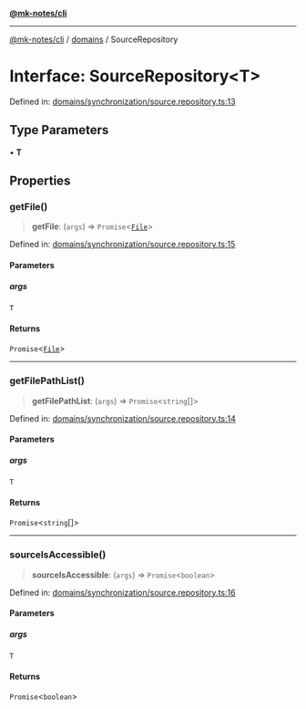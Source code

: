 [**@mk-notes/cli**](../../README.md)

***

[@mk-notes/cli](../../README.md) / [domains](../README.md) / SourceRepository

# Interface: SourceRepository\<T\>

Defined in: [domains/synchronization/source.repository.ts:13](https://github.com/Myastr0/mk-notes/blob/184ba57922923e2636b5be8eb72e467e76933ed9/src/domains/synchronization/source.repository.ts#L13)

## Type Parameters

• **T**

## Properties

### getFile()

> **getFile**: (`args`) => `Promise`\<[`File`](File.md)\>

Defined in: [domains/synchronization/source.repository.ts:15](https://github.com/Myastr0/mk-notes/blob/184ba57922923e2636b5be8eb72e467e76933ed9/src/domains/synchronization/source.repository.ts#L15)

#### Parameters

##### args

`T`

#### Returns

`Promise`\<[`File`](File.md)\>

***

### getFilePathList()

> **getFilePathList**: (`args`) => `Promise`\<`string`[]\>

Defined in: [domains/synchronization/source.repository.ts:14](https://github.com/Myastr0/mk-notes/blob/184ba57922923e2636b5be8eb72e467e76933ed9/src/domains/synchronization/source.repository.ts#L14)

#### Parameters

##### args

`T`

#### Returns

`Promise`\<`string`[]\>

***

### sourceIsAccessible()

> **sourceIsAccessible**: (`args`) => `Promise`\<`boolean`\>

Defined in: [domains/synchronization/source.repository.ts:16](https://github.com/Myastr0/mk-notes/blob/184ba57922923e2636b5be8eb72e467e76933ed9/src/domains/synchronization/source.repository.ts#L16)

#### Parameters

##### args

`T`

#### Returns

`Promise`\<`boolean`\>
